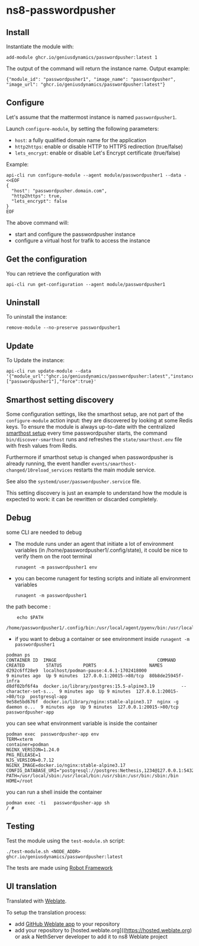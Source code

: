 # ns8-passwordpusher


## Install

Instantiate the module with:

    add-module ghcr.io/geniusdynamics/passwordpusher:latest 1

The output of the command will return the instance name.
Output example:

    {"module_id": "passwordpusher1", "image_name": "passwordpusher", "image_url": "ghcr.io/geniusdynamics/passwordpusher:latest"}

## Configure

Let's assume that the mattermost instance is named `passwordpusher1`.

Launch `configure-module`, by setting the following parameters:
- `host`: a fully qualified domain name for the application
- `http2https`: enable or disable HTTP to HTTPS redirection (true/false)
- `lets_encrypt`: enable or disable Let's Encrypt certificate (true/false)


Example:

```
api-cli run configure-module --agent module/passwordpusher1 --data - <<EOF
{
  "host": "passwordpusher.domain.com",
  "http2https": true,
  "lets_encrypt": false
}
EOF
```

The above command will:
- start and configure the passwordpusher instance
- configure a virtual host for trafik to access the instance

## Get the configuration
You can retrieve the configuration with

```
api-cli run get-configuration --agent module/passwordpusher1
```

## Uninstall

To uninstall the instance:

    remove-module --no-preserve passwordpusher1

## Update

To Update the instance:

    api-cli run update-module --data '{"module_url":"ghcr.io/geniusdynamics/passwordpusher:latest","instances":["passwordpusher1"],"force":true}'

## Smarthost setting discovery

Some configuration settings, like the smarthost setup, are not part of the
`configure-module` action input: they are discovered by looking at some
Redis keys.  To ensure the module is always up-to-date with the
centralized [smarthost
setup](https://geniusdynamics.github.io/ns8-core/core/smarthost/) every time
passwordpusher starts, the command `bin/discover-smarthost` runs and refreshes
the `state/smarthost.env` file with fresh values from Redis.

Furthermore if smarthost setup is changed when passwordpusher is already
running, the event handler `events/smarthost-changed/10reload_services`
restarts the main module service.

See also the `systemd/user/passwordpusher.service` file.

This setting discovery is just an example to understand how the module is
expected to work: it can be rewritten or discarded completely.

## Debug

some CLI are needed to debug

- The module runs under an agent that initiate a lot of environment variables (in /home/passwordpusher1/.config/state), it could be nice to verify them
on the root terminal

    `runagent -m passwordpusher1 env`

- you can become runagent for testing scripts and initiate all environment variables
  
    `runagent -m passwordpusher1`

 the path become : 
```
    echo $PATH
    /home/passwordpusher1/.config/bin:/usr/local/agent/pyenv/bin:/usr/local/sbin:/usr/local/bin:/usr/sbin:/usr/bin:/usr/
```

- if you want to debug a container or see environment inside
 `runagent -m passwordpusher1`
 ```
podman ps
CONTAINER ID  IMAGE                                      COMMAND               CREATED        STATUS        PORTS                    NAMES
d292c6ff28e9  localhost/podman-pause:4.6.1-1702418000                          9 minutes ago  Up 9 minutes  127.0.0.1:20015->80/tcp  80b8de25945f-infra
d8df02bf6f4a  docker.io/library/postgres:15.5-alpine3.19          --character-set-s...  9 minutes ago  Up 9 minutes  127.0.0.1:20015->80/tcp  postgresql-app
9e58e5bd676f  docker.io/library/nginx:stable-alpine3.17  nginx -g daemon o...  9 minutes ago  Up 9 minutes  127.0.0.1:20015->80/tcp  passwordpusher-app
```

you can see what environment variable is inside the container
```
podman exec  passwordpusher-app env
TERM=xterm
container=podman
NGINX_VERSION=1.24.0
PKG_RELEASE=1
NJS_VERSION=0.7.12
NGINX_IMAGE=docker.io/nginx:stable-alpine3.17
CONFIG_DATABASE_URI="postgresql://postgres:Nethesis,1234@127.0.0.1:5432/toto"
PATH=/usr/local/sbin:/usr/local/bin:/usr/sbin:/usr/bin:/sbin:/bin
HOME=/root
```

you can run a shell inside the container

```
podman exec -ti   passwordpusher-app sh
/ # 
```
## Testing

Test the module using the `test-module.sh` script:


    ./test-module.sh <NODE_ADDR> ghcr.io/geniusdynamics/passwordpusher:latest

The tests are made using [Robot Framework](https://robotframework.org/)

## UI translation

Translated with [Weblate](https://hosted.weblate.org/projects/ns8/).

To setup the translation process:

- add [GitHub Weblate app](https://docs.weblate.org/en/latest/admin/continuous.html#github-setup) to your repository
- add your repository to [hosted.weblate.org]((https://hosted.weblate.org) or ask a NethServer developer to add it to ns8 Weblate project
